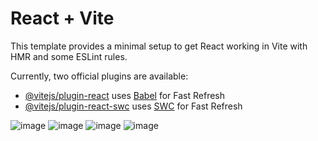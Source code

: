 # React + Vite

This template provides a minimal setup to get React working in Vite with HMR and some ESLint rules.

Currently, two official plugins are available:

- [@vitejs/plugin-react](https://github.com/vitejs/vite-plugin-react/blob/main/packages/plugin-react/README.md) uses [Babel](https://babeljs.io/) for Fast Refresh
- [@vitejs/plugin-react-swc](https://github.com/vitejs/vite-plugin-react-swc) uses [SWC](https://swc.rs/) for Fast Refresh

![image](https://github.com/GiovanniMatos/ReactJS-shop-site/assets/99231397/354a2a29-6ff6-4eb3-9206-89eda7c53f4c)
![image](https://github.com/GiovanniMatos/ReactJS-shop-site/assets/99231397/0d8329ab-f10d-49a5-90aa-3f5e7e3234c5)
![image](https://github.com/GiovanniMatos/ReactJS-shop-site/assets/99231397/2a4d69ae-ac40-4daf-82f5-df6210e197e0)
![image](https://github.com/GiovanniMatos/ReactJS-shop-site/assets/99231397/cdd5f698-a34c-44e9-9488-cf5ef30b9616)
